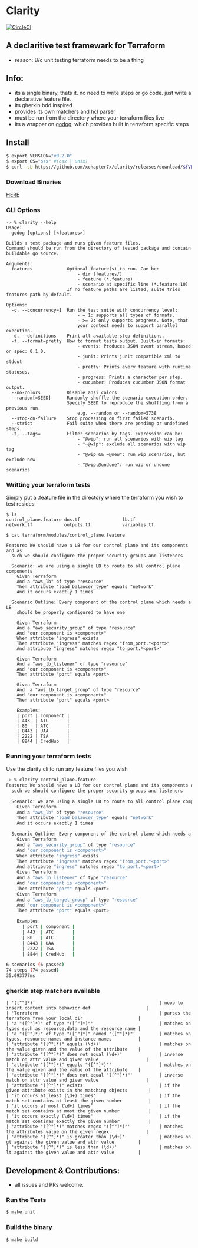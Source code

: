 # Clarity
[![CircleCI](https://circleci.com/gh/xchapter7x/clarity.svg?style=svg)](https://circleci.com/gh/xchapter7x/clarity)

## A declaritive test framewark for Terraform
- reason: B/c unit testing terraform needs to be a thing

## Info:
- its a single binary, thats it. no need to write steps or go code. just write a declarative feature file.
- its gherkin bdd inspired
- provides its own matchers and hcl parser
- must be run from the directory where your terraform files live
- its a wrapper on [godog](https://github.com/DATA-DOG/godog), which provides built in terraform specific steps

## Install

```bash
$ export VERSION="v0.2.0"
$ export OS="osx" #(osx | unix)
$ curl -sL https://github.com/xchapter7x/clarity/releases/download/${VERSION}/clarity_${OS} -o /usr/local/bin/clarity && chmod +x /usr/local/bin/clarity
```

### Download Binaries
[HERE](https://github.com/xchapter7x/clarity/releases/latest)

### CLI Options

```
-> % clarity --help
Usage:
  godog [options] [<features>]

Builds a test package and runs given feature files.
Command should be run from the directory of tested package and contain buildable go source.

Arguments:
  features             Optional feature(s) to run. Can be:
                           - dir (features/)
                           - feature (*.feature)
                           - scenario at specific line (*.feature:10)
                       If no feature paths are listed, suite tries features path by default.

Options:
  -c, --concurrency=1  Run the test suite with concurrency level:
                           - = 1: supports all types of formats.
                           - >= 2: only supports progress. Note, that
                           your context needs to support parallel execution.
  -d, --definitions    Print all available step definitions.
  -f, --format=pretty  How to format tests output. Built-in formats:
                           - events: Produces JSON event stream, based on spec: 0.1.0.
                           - junit: Prints junit compatible xml to stdout
                           - pretty: Prints every feature with runtime statuses.
                           - progress: Prints a character per step.
                           - cucumber: Produces cucumber JSON format output.
  --no-colors          Disable ansi colors.
  --random[=SEED]      Randomly shuffle the scenario execution order.
                       Specify SEED to reproduce the shuffling from a previous run.
                           e.g. --random or --random=5738
  --stop-on-failure    Stop processing on first failed scenario.
  --strict             Fail suite when there are pending or undefined steps.
  -t, --tags=          Filter scenarios by tags. Expression can be:
                           - "@wip": run all scenarios with wip tag
                           - "~@wip": exclude all scenarios with wip tag
                           - "@wip && ~@new": run wip scenarios, but exclude new
                           - "@wip,@undone": run wip or undone scenarios
```

### Writting your terraform tests

Simply put a .feature file in the directory where the terraform you wish to test resides
```gherkin
$ ls
control_plane.feature dns.tf                lb.tf                 network.tf            outputs.tf            variables.tf

$ cat terraform/modules/control_plane.feature

Feature: We should have a LB for our control plane and its components and as
  such we should configure the proper security groups and listeners

  Scenario: we are using a single LB to route to all control plane components
    Given Terraform
    And a "aws_lb" of type "resource"
    Then attribute "load_balancer_type" equals "network"
    And it occurs exactly 1 times

  Scenario Outline: Every component of the control plane which needs a LB
    should be properly configured to have one

    Given Terraform
    And a "aws_security_group" of type "resource"
    And "our component is <component>"
    When attribute "ingress" exists
    Then attribute "ingress" matches regex "from_port.*<port>"
    And attribute "ingress" matches regex "to_port.*<port>"

    Given Terraform
    And a "aws_lb_listener" of type "resource"
    And "our component is <component>"
    Then attribute "port" equals <port>

    Given Terraform
    And  a "aws_lb_target_group" of type "resource"
    And "our component is <component>"
    Then attribute "port" equals <port>

    Examples:
    | port | component |
    | 443  | ATC       |
    | 80   | ATC       |
    | 8443 | UAA       |
    | 2222 | TSA       |
    | 8844 | CredHub   |
```

### Running your terraform tests

Use the clarity cli to run any feature files you wish
```bash
-> % clarity control_plane.feature
Feature: We should have a LB for our control plane and its components and as
  such we should configure the proper security groups and listeners

  Scenario: we are using a single LB to route to all control plane components # control_plane.feature:4
    Given Terraform                                                           # clarity_test.go:15 -> *Match
    And a "aws_lb" of type "resource"                                         # clarity_test.go:16 -> *Match
    Then attribute "load_balancer_type" equals "network"                      # clarity_test.go:19 -> *Match
    And it occurs exactly 1 times                                             # clarity_test.go:24 -> *Match

  Scenario Outline: Every component of the control plane which needs a LB # control_plane.feature:10
    Given Terraform                                                       # clarity_test.go:15 -> *Match
    And a "aws_security_group" of type "resource"                         # clarity_test.go:16 -> *Match
    And "our component is <component>"                                    # clarity_test.go:9 -> noopComment
    When attribute "ingress" exists                                       # clarity_test.go:21 -> *Match
    Then attribute "ingress" matches regex "from_port.*<port>"            # clarity_test.go:25 -> *Match
    And attribute "ingress" matches regex "to_port.*<port>"               # clarity_test.go:25 -> *Match
    Given Terraform                                                       # clarity_test.go:15 -> *Match
    And a "aws_lb_listener" of type "resource"                            # clarity_test.go:16 -> *Match
    And "our component is <component>"                                    # clarity_test.go:9 -> noopComment
    Then attribute "port" equals <port>                                   # clarity_test.go:17 -> *Match
    Given Terraform                                                       # clarity_test.go:15 -> *Match
    And a "aws_lb_target_group" of type "resource"                        # clarity_test.go:16 -> *Match
    And "our component is <component>"                                    # clarity_test.go:9 -> noopComment
    Then attribute "port" equals <port>                                   # clarity_test.go:17 -> *Match

    Examples:
      | port | component |
      | 443  | ATC       |
      | 80   | ATC       |
      | 8443 | UAA       |
      | 2222 | TSA       |
      | 8844 | CredHub   |

6 scenarios (6 passed)
74 steps (74 passed)
35.093777ms
```

### gherkin step matchers available
	| '([^"]*)'                                               | noop to insert context into behavior def                     |
	| 'Terraform'                                             | parses the terraform from your local dir                     |
	| 'a "([^"]*)" of type "([^"]*)"'                         | matches on types such as resource,data and the resource name |
	| 'a "([^"]*)" of type "([^"]*)" named "([^"]*)"'         | matches on types, resource names and instance names          |
	| 'attribute "([^"]*)" equals (\d+)'                      | matches on the value given and the value of the attribute    |
	| 'attribute "([^"]*)" does not equal (\d+)'              | inverse match on attr value and given value                  |
	| 'attribute "([^"]*)" equals "([^"]*)"'                  | matches on the value given and the value of the attribute    |
	| 'attribute "([^"]*)" does not equal "([^"]*)"'          | inverse match on attr value and given value                  |
	| 'attribute "([^"]*)" exists'                            | if the given attribute exists in the matching objects        |
	| 'it occurs at least (\d+) times'                        | if the match set contains at least the given number          |
	| 'it occurs at most (\d+) times'                         | if the match set contains at most the given number           |
	| 'it occurs exactly (\d+) times'                         | if the match set continas exactly the given number           |
	| 'attribute "([^"]*)" matches regex "([^"]*)"'           | matches the attributes value on the given regex              |
	| 'attribute "([^"]*)" is greater than (\d+)'             | matches on gt against the given value and attr value         |
	| 'attribute "([^"]*)" is less than (\d+)'                | matches on lt against the given value and attr value         |

## Development & Contributions:
- all issues and PRs welcome.


### Run the Tests
```bash
$ make unit
```

### Build the binary
```bash
$ make build
```
